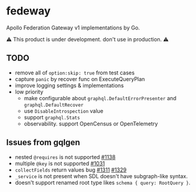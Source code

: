 # fedeway

Apollo Federation Gateway v1 implementations by Go.

:warning: This product is under development. don't use in production. :warning:

## TODO

* remove all of `option:skip: true` from test cases
* capture `panic` by recover func on ExecuteQueryPlan
* improve logging settings & implementations
* low priority
  * make configurable about `graphql.DefaultErrorPresenter` and `graphql.DefaultRecover`
  * use `DisableIntrospection` value
  * support `graphql.Stats`
  * observability. support OpenCensus or OpenTelemetry

## Issues from gqlgen

* nested `@requires` is not supported [#1138](https://github.com/99designs/gqlgen/issues/1138)
* multiple `@key` is not supported [#1031](https://github.com/99designs/gqlgen/issues/1031)
* `collectFields` return values bug [#1311](https://github.com/99designs/gqlgen/issues/1311) [#1329](https://github.com/99designs/gqlgen/issues/1329)
* `_service` is not present when SDL doesn't have subgraph-like syntax.
* doesn't support renamed root type likes `schema { query: RootQuery }`.
